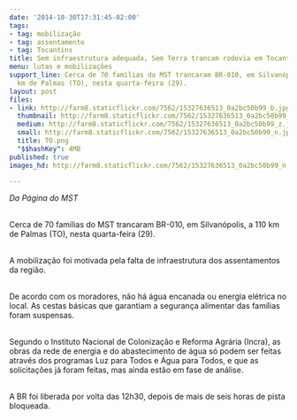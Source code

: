 ```yaml
---
date: '2014-10-30T17:31:45-02:00'
tags:
- tag: mobilização
- tag: assentamento
- tag: Tocantins
title: Sem infraestrutura adequada, Sem Terra trancam rodovia em Tocantins
menu: lutas e mobilizações
support_line: Cerca de 70 famílias do MST trancaram BR-010, em Silvanópolis, a 110
  km de Palmas (TO), nesta quarta-feira (29).
layout: post
files:
- link: http://farm8.staticflickr.com/7562/15327636513_0a2bc50b99_b.jpg
  thumbnail: http://farm8.staticflickr.com/7562/15327636513_0a2bc50b99_t.jpg
  medium: http://farm8.staticflickr.com/7562/15327636513_0a2bc50b99_z.jpg
  small: http://farm8.staticflickr.com/7562/15327636513_0a2bc50b99_n.jpg
  title: TO.png
  "$$hashKey": 4MB
published: true
images_hd: http://farm8.staticflickr.com/7562/15327636513_0a2bc50b99_n.jpg

---
```

<p><em>Da P&aacute;gina do MST</em></p>

<p><br />
Cerca de 70 fam&iacute;lias do MST trancaram BR-010, em Silvan&oacute;polis, a 110 km de Palmas (TO), nesta quarta-feira (29).</p>

<p><br />
A mobiliza&ccedil;&atilde;o foi motivada pela falta de infraestrutura dos assentamentos da regi&atilde;o.&nbsp;</p>

<p><br />
De acordo com os moradores, n&atilde;o h&aacute; &aacute;gua encanada ou energia el&eacute;trica no local. As cestas b&aacute;sicas que garantiam a seguran&ccedil;a alimentar das fam&iacute;lias foram suspensas.</p>

<p><br />
Segundo o Instituto Nacional de Coloniza&ccedil;&atilde;o e Reforma Agr&aacute;ria (Incra), as obras da rede de energia e do abastecimento de &aacute;gua s&oacute; podem ser feitas atrav&eacute;s dos programas Luz para Todos e &Aacute;gua para Todos, e que as solicita&ccedil;&otilde;es j&aacute; foram feitas, mas ainda est&atilde;o em fase de an&aacute;lise.</p>

<p><br />
A BR foi liberada por volta das 12h30, depois de mais de seis horas de pista bloqueada.</p>

<p>&nbsp;</p>
